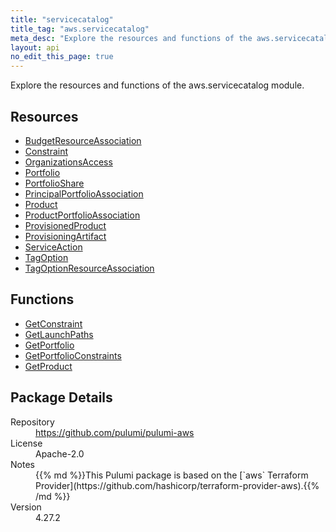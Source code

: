 ```yaml
---
title: "servicecatalog"
title_tag: "aws.servicecatalog"
meta_desc: "Explore the resources and functions of the aws.servicecatalog module."
layout: api
no_edit_this_page: true
---
```


<!-- WARNING: this file was generated by Pulumi Docs Generator. -->
<!-- Do not edit by hand unless you're certain you know what you are doing! -->

Explore the resources and functions of the aws.servicecatalog module.

<h2 id="resources">Resources</h2>
<ul class="api">
    <li><a href="budgetresourceassociation" title="BudgetResourceAssociation"><span class="api-symbol api-symbol--resource"></span>BudgetResourceAssociation</a></li>
    <li><a href="constraint" title="Constraint"><span class="api-symbol api-symbol--resource"></span>Constraint</a></li>
    <li><a href="organizationsaccess" title="OrganizationsAccess"><span class="api-symbol api-symbol--resource"></span>OrganizationsAccess</a></li>
    <li><a href="portfolio" title="Portfolio"><span class="api-symbol api-symbol--resource"></span>Portfolio</a></li>
    <li><a href="portfolioshare" title="PortfolioShare"><span class="api-symbol api-symbol--resource"></span>PortfolioShare</a></li>
    <li><a href="principalportfolioassociation" title="PrincipalPortfolioAssociation"><span class="api-symbol api-symbol--resource"></span>PrincipalPortfolioAssociation</a></li>
    <li><a href="product" title="Product"><span class="api-symbol api-symbol--resource"></span>Product</a></li>
    <li><a href="productportfolioassociation" title="ProductPortfolioAssociation"><span class="api-symbol api-symbol--resource"></span>ProductPortfolioAssociation</a></li>
    <li><a href="provisionedproduct" title="ProvisionedProduct"><span class="api-symbol api-symbol--resource"></span>ProvisionedProduct</a></li>
    <li><a href="provisioningartifact" title="ProvisioningArtifact"><span class="api-symbol api-symbol--resource"></span>ProvisioningArtifact</a></li>
    <li><a href="serviceaction" title="ServiceAction"><span class="api-symbol api-symbol--resource"></span>ServiceAction</a></li>
    <li><a href="tagoption" title="TagOption"><span class="api-symbol api-symbol--resource"></span>TagOption</a></li>
    <li><a href="tagoptionresourceassociation" title="TagOptionResourceAssociation"><span class="api-symbol api-symbol--resource"></span>TagOptionResourceAssociation</a></li>
</ul>

<h2 id="functions">Functions</h2>
<ul class="api">
    <li><a href="getconstraint" title="GetConstraint"><span class="api-symbol api-symbol--function"></span>GetConstraint</a></li>
    <li><a href="getlaunchpaths" title="GetLaunchPaths"><span class="api-symbol api-symbol--function"></span>GetLaunchPaths</a></li>
    <li><a href="getportfolio" title="GetPortfolio"><span class="api-symbol api-symbol--function"></span>GetPortfolio</a></li>
    <li><a href="getportfolioconstraints" title="GetPortfolioConstraints"><span class="api-symbol api-symbol--function"></span>GetPortfolioConstraints</a></li>
    <li><a href="getproduct" title="GetProduct"><span class="api-symbol api-symbol--function"></span>GetProduct</a></li>
</ul>

<h2 id="package-details">Package Details</h2>
<dl class="package-details">
	<dt>Repository</dt>
	<dd><a href="https://github.com/pulumi/pulumi-aws">https://github.com/pulumi/pulumi-aws</a></dd>
	<dt>License</dt>
	<dd>Apache-2.0</dd>
	<dt>Notes</dt>
	<dd>{{% md %}}This Pulumi package is based on the [`aws` Terraform Provider](https://github.com/hashicorp/terraform-provider-aws).{{% /md %}}</dd>
	<dt>Version</dt>
	<dd>4.27.2</dd>
</dl>


